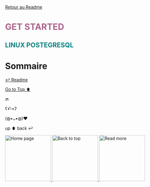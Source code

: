 [Retour au Readme](/PostgreSQL/README.md)

<h1 style="color: #ab638c"> GET STARTED </h1>
<h2 style="color: #008080;">LINUX POSTEGRESQL </h2>

# Sommaire

[↩️ Readme](/README.md)

[Go to Top ⬆️](#sommaire)

🔙

ʕ•͡-•ʔ

(◍•ᴗ•◍)❤

up ⬆️
back ↩️

<a href="/PostgreSQL/README.md">
  <img src="/PostgreSQL/assets/img/button/home_page.png" alt="Home page" style="width: 150px; height: auto;">
</a>

<a href="/PostgreSQL/README.md">
  <img src="/PostgreSQL/assets/img/button/back_to_top.png " alt="Back to top" style="width: 150px; height: auto;">
</a>

<a href="/PostgreSQL/README.md">
  <img src="/PostgreSQL/assets/img/button/read_more.png " alt="Read more" style="width: 150px; height: auto;">
</a>
